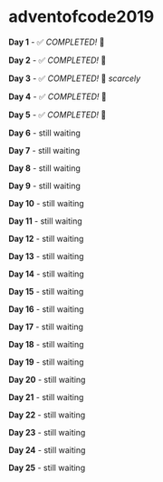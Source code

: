 # adventofcode2019
**Day 1** - :white_check_mark: *COMPLETED!* :tada:

**Day 2** - :white_check_mark: *COMPLETED!* :tada:

**Day 3** - :white_check_mark: *COMPLETED!* :tada: _scarcely_

**Day 4** - :white_check_mark: *COMPLETED!* :tada:

**Day 5** - :white_check_mark: *COMPLETED!* :tada:

**Day 6** - still waiting

**Day 7** - still waiting

**Day 8** - still waiting

**Day 9** - still waiting

**Day 10** - still waiting

**Day 11** - still waiting

**Day 12** - still waiting

**Day 13** - still waiting

**Day 14** - still waiting

**Day 15** - still waiting

**Day 16** - still waiting

**Day 17** - still waiting

**Day 18** - still waiting

**Day 19** - still waiting

**Day 20** - still waiting

**Day 21** - still waiting

**Day 22** - still waiting

**Day 23** - still waiting

**Day 24** - still waiting

**Day 25** - still waiting
